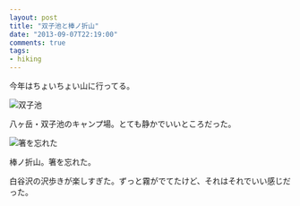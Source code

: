 ```yaml
---
layout: post
title: "双子池と棒ノ折山"
date: "2013-09-07T22:19:00"
comments: true
tags: 
- hiking
---
```


今年はちょいちょい山に行ってる。

<!--more-->

![双子池](https://dl.dropboxusercontent.com/u/459142/IFTTT/Instagram/2e606d7617c311e3821b22000aeb0baa_7.jpg)

八ヶ岳・双子池のキャンプ場。とても静かでいいところだった。

![箸を忘れた](https://dl.dropboxusercontent.com/u/459142/IFTTT/Instagram/712857a417c311e3a52422000aaa0a0f_7.jpg)

棒ノ折山。箸を忘れた。

白谷沢の沢歩きが楽しすぎた。ずっと霧がでてたけど、それはそれでいい感じだった。
